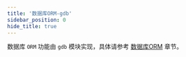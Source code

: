 ```yaml
---
title: '数据库ORM-gdb'
sidebar_position: 0
hide_title: true
---
```


数据库 `ORM` 功能由 `gdb` 模块实现，具体请参考 [数据库ORM](output/goframe-v2.1-md/核心组件-重点/数据库ORM) 章节。